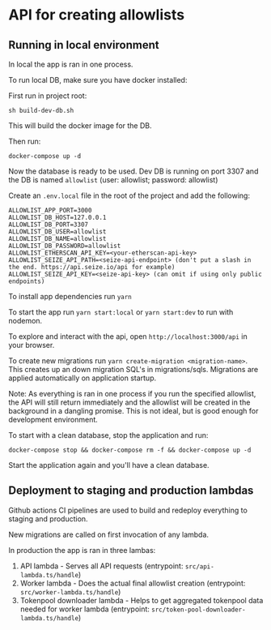 # API for creating allowlists

## Running in local environment

In local the app is ran in one process.

To run local DB, make sure you have docker installed:

First run in project root:

```
sh build-dev-db.sh
```

This will build the docker image for the DB.

Then run:

```
docker-compose up -d
```

Now the database is ready to be used. Dev DB is running on port 3307 and the DB is named `allowlist` (user: allowlist; password: allowlist)

Create an `.env.local` file in the root of the project and add the following:

```
ALLOWLIST_APP_PORT=3000
ALLOWLIST_DB_HOST=127.0.0.1
ALLOWLIST_DB_PORT=3307
ALLOWLIST_DB_USER=allowlist
ALLOWLIST_DB_NAME=allowlist
ALLOWLIST_DB_PASSWORD=allowlist
ALLOWLIST_ETHERSCAN_API_KEY=<your-etherscan-api-key>
ALLOWLIST_SEIZE_API_PATH=<seize-api-endpoint> (don't put a slash in the end. https://api.seize.io/api for example)
ALLOWLIST_SEIZE_API_KEY=<seize-api-key> (can omit if using only public endpoints)
```

To install app dependencies run `yarn`

To start the app run `yarn start:local` or `yarn start:dev` to run with nodemon.

To explore and interact with the api, open `http://localhost:3000/api` in your browser.

To create new migrations run `yarn create-migration <migration-name>`. This creates up an down migration SQL's in migrations/sqls. Migrations are applied automatically on application startup.

Note: As everything is ran in one process if you run the specified allowlist, the API will still return immediately and the allowlist will be created in the background in a dangling promise. 
This is not ideal, but is good enough for development environment.

To start with a clean database, stop the application and run:

```
docker-compose stop && docker-compose rm -f && docker-compose up -d
```

Start the application again and you'll have a clean database.

## Deployment to staging and production lambdas

Github actions CI pipelines are used to build and redeploy everything to staging and production.

New migrations are called on first invocation of any lambda.

In production the app is ran in three lambas:

1. API lambda - Serves all API requests (entrypoint: `src/api-lambda.ts/handle`)
2. Worker lambda - Does the actual final allowlist creation (entrypoint: `src/worker-lambda.ts/handle`)
3. Tokenpool downloader lambda - Helps to get aggregated tokenpool data needed for worker lambda (entrypoint: `src/token-pool-downloader-lambda.ts/handle`)